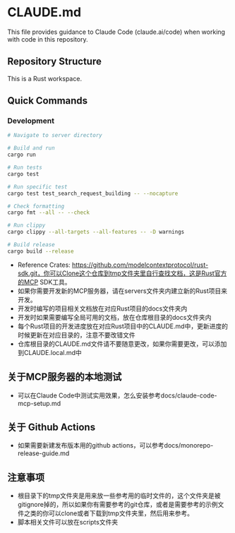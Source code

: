 # CLAUDE.md

This file provides guidance to Claude Code (claude.ai/code) when working with code in this repository.

## Repository Structure

This is a Rust workspace.

## Quick Commands

### Development
```bash
# Navigate to server directory

# Build and run
cargo run

# Run tests
cargo test

# Run specific test
cargo test test_search_request_building -- --nocapture

# Check formatting
cargo fmt --all -- --check

# Run clippy
cargo clippy --all-targets --all-features -- -D warnings

# Build release
cargo build --release
```

- Reference Crates: https://github.com/modelcontextprotocol/rust-sdk.git，你可以Clone这个仓库到tmp文件夹里自行查找文档，这是Rust官方的MCP SDK工具。
- 如果你需要开发新的MCP服务器，请在servers文件夹内建立新的Rust项目来开发。
- 开发时编写的项目相关文档放在对应Rust项目的docs文件夹内
- 开发时如果需要编写全局可用的文档，放在仓库根目录的docs文件夹内
- 每个Rust项目的开发进度放在对应Rust项目中的CLAUDE.md中，更新进度的时候更新在对应目录的，注意不要改错文件
- 仓库根目录的CLAUDE.md文件请不要随意更改，如果你需要更改，可以添加到CLAUDE.local.md中
## 关于MCP服务器的本地测试
- 可以在Claude Code中测试实用效果，怎么安装参考docs/claude-code-mcp-setup.md
## 关于 Github Actions
- 如果需要新建发布版本用的github actions，可以参考docs/monorepo-release-guide.md
## 注意事项
- 根目录下的tmp文件夹是用来放一些参考用的临时文件的，这个文件夹是被gitignore掉的，所以如果你有需要参考的git仓库，或者是需要参考的示例文件之类的你可以clone或者下载到tmp文件夹里，然后用来参考。
- 脚本相关文件可以放在scripts文件夹
